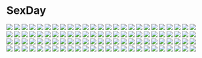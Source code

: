 # SexDay
![](https://konachan.com/image/9a5466b2586fc66b9a587e3ef5a7f600/Konachan.com%20-%2067920%20hanato_kobato%20ioryogi%20katou_hiromi%20kobato%20mihara_chiho%20mihara_chise%20mihara_chitose%20valentine.jpg)
![](https://konachan.com/image/6a02046e2fa1840a6ebd33e2e12f2fb3/Konachan.com%20-%20288077%20aqua_eyes%20brown_hair%20clouds%20drink%20kiwikong%20original%20school_uniform%20short_hair%20signed%20sky%20summer%20water.jpg)
![](https://konachan.com/jpeg/f0ac7cbe7ea46149bae63d8358aec9d5/Konachan.com%20-%2088389%20animal_ears%20blush%20gokou_ruri%20kawasha%20ore_no_imouto_ga_konna_ni_kawaii_wake_ga_nai%20white.jpg)
![](https://konachan.com/jpeg/d71f713e927a7fa8406b95e7d075c87e/Konachan.com%20-%20228168%20black_eyes%20brown_hair%20building%20grass%20leaves%20macnaut%20male%20original%20school_uniform%20shade%20short_hair%20signed%20tree.jpg)
![](https://konachan.com/jpeg/d79d2c9e546d86043c2aa11ed5556b68/Konachan.com%20-%2050982%20k-on%21%20nakano_azusa%20transparent%20vector.jpg)
![](https://konachan.com/image/8997bc59cb64941257602f21a01f81f4/Konachan.com%20-%2050359%20blue_eyes%20blue_hair%20dress%20see_through.jpg)
![](https://konachan.com/image/e9db5cb0d60c78acf3dd1c153dd609e6/Konachan.com%20-%20140669%20caidychen%20cropped%20culture_japan%20headphones%20long_hair%20suenaga_mirai%20thighhighs.jpg)
![](https://konachan.com/jpeg/4a40f185773b6fe97680e6af0773dfe4/Konachan.com%20-%20252391%20bass%20black_hair%20flute%20gotou_jun%20gray_eyes%20gray_hair%20guitar%20instrument%20loli%20long_hair%20pantyhose%20ponytail%20red_eyes%20ribbons%20short_hair%20tinkle%20yellow_eyes.jpg)
![](https://konachan.com/jpeg/b6770d8f84fb35bf3495ca1b45845cf4/Konachan.com%20-%20132781%20black_hair%20blue_hair%20food%20game_cg%20gray_hair%20group%20long_hair%20mera_azusa%20muririn%20purple_hair%20red_eyes%20red_hair%20twintails%20yarai_miu%20yellow_eyes%20yuzusoft.jpg)
![](https://konachan.com/image/e8cacb61c2c397809bb5a000663274d5/Konachan.com%20-%20216343%20aircraft%20anthropomorphism%20black_hair%20blonde_hair%20brown_hair%20dark_skin%20green_hair%20group%20juurouta%20kimono%20pink_hair%20ponytail%20purple_hair%20socks%20white_hair.jpg)
![](https://konachan.com/image/6cf07212d8451b72e15ecbce9187ed3c/Konachan.com%20-%2019773%20eclair%20gotoh_keiji%20kiddy_grade.jpg)
![](https://konachan.com/image/b15a76ce668fa201fa2eb18e8ad189e3/Konachan.com%20-%2018511%20animal_ears%20catgirl%20panties%20tagme%20underwear.jpg)
![](https://konachan.com/image/80123c190f2bd272e408cd0a31a7c759/Konachan.com%20-%20249851%20bikini_top%20blonde_hair%20blush%20erect_nipples%20etan14%20green_eyes%20headdress%20nopan%20original%20pointed_ears%20ponytail%20third-party_edit%20wet%20white.jpg)
![](https://konachan.com/image/8279afe096e084b0d5ed4718616793a8/Konachan.com%20-%20119415%20mitha%20see_through%20thighhighs.jpg)
![](https://konachan.com/image/e5e0dbfd546787e041820d93deba936b/Konachan.com%20-%2021493%20izayoi_sakuya%20maid%20touhou.jpg)
![](https://konachan.com/jpeg/1001848dd79e1d5a439c6640962bd90b/Konachan.com%20-%20136558%20apron%20ass%20blush%20chikotam%20game_cg%20koiimo_sweet_days%20naked_apron%20nipples%20purple_hair%20yasaho_akane.jpg)
![](https://konachan.com/image/cc44ed5afb95f9377d86798ba617e1b8/Konachan.com%20-%20127388%20gokou_ruri%20kagome%20ore_no_imouto_ga_konna_ni_kawaii_wake_ga_nai.jpg)
![](https://konachan.com/jpeg/b36a7464ddb4a6af45dd9195b6c41e8f/Konachan.com%20-%2069634%20amatsumi_sora_ni%20blush%20bra%20breasts%20clochette%20garter_belt%20hazuki_mikage%20nipples%20panties%20scan%20shintaro%20stockings%20underwear.jpg)
![](https://konachan.com/jpeg/aedae02a23fbdaaeeb2b28fa43f65049/Konachan.com%20-%20183009%20aqua_eyes%20boots%20dress%20elona%20green_hair%20hat%20jure_of_healing%20mia_%28yanaginiame%29%20pantyhose%20spear%20weapon%20wings.jpg)
![](https://konachan.com/jpeg/ee846dedaadcf8d079ea5b2664ae5c7a/Konachan.com%20-%20182824%20ass%20bloomers%20bow%20brown_eyes%20brown_hair%20cosplay%20dress%20hakurei_reimu%20hat%20long_hair%20masao%20touhou%20witch%20witch_hat%20yellow.jpg)
![](https://konachan.com/image/44db2d071dd6f7f9734b62867c297bdc/Konachan.com%20-%20299257%20blue_eyes%20blush%20breasts%20fang%20fate_grand_order%20fate_%28series%29%20long_hair%20mutsu_ane_daisuki%20purple_hair%20twintails%20wink%20yang_guifei_%28fate_grand_order%29.jpg)
![](https://konachan.com/jpeg/5a645d53ba7d5fb7d9c6775cb28b465c/Konachan.com%20-%20231184%20aliasing%20fujiwara_no_mokou%20gothic%20sinzan%20touhou.jpg)
![](https://konachan.com/image/645dd779149f2d21880fac30cc81469c/Konachan.com%20-%20265091%20brown_hair%20card_captor_sakura%20crown%20dress%20gloves%20green_eyes%20kinomoto_sakura%20short_hair%20staff%20tagme_%28artist%29%20weapon%20wings.jpg)
![](https://konachan.com/image/6d1f724bf44a6bf972c4cf815078ccfb/Konachan.com%20-%2010349%20crazy_clover_club%20fate_%28series%29%20fate_stay_night%20matou_sakura%20purple.jpg)
![](https://konachan.com/image/db99e8ade2673068002bf99dc82dc33a/Konachan.com%20-%2029697%202girls%20kousaka_alice%20kousaka_maria%20loli%20suigetsu%20twins.jpg)
![](https://konachan.com/image/bb4823ae408fe5a1e890097ec425d25e/Konachan.com%20-%20183163%20bed%20blonde_hair%20bra%20breasts%20cleavage%20eeotoko%20elbow_gloves%20gloves%20long_hair%20navel%20panties%20shokuhou_misaki%20signed%20thighhighs%20underwear%20yellow_eyes.jpg)
![](https://konachan.com/image/300e444a26887abe0c5d4e1abe15e6f6/Konachan.com%20-%2054245%20book%20hat%20long_hair%20patchouli_knowledge%20purple_eyes%20purple_hair%20ribbons%20touhou.jpg)
![](https://konachan.com/image/d55b712c1393572f4c5e50ac2a539c2c/Konachan.com%20-%2097943%20blonde_hair%20dress%20hat%20kirisame_marisa%20lzh%20touhou%20witch.jpg)
![](https://konachan.com/jpeg/b6360b4dbf70bcbda0bf6f8cc7b5a929/Konachan.com%20-%20235572%202girls%20aki99%20ass%20blush%20breasts%20fang%20gloves%20headband%20long_hair%20nipples%20open_shirt%20panties%20panty_pull%20pussy%20thighhighs%20uncensored%20underwear%20yuri.jpg)
![](https://konachan.com/jpeg/68a26f3e74d0803d73564ca3f0fd6348/Konachan.com%20-%20272586%202girls%20blush%20breasts%20cosplay%20dress%20gloves%20green_eyes%20halloween%20hat%20navel%20panties%20pantyhose%20red_eyes%20skintight%20uleuleuleu%20underwear%20witch_hat.jpg)
![](https://konachan.com/jpeg/6a20e7053c369fa265185c698bff44b8/Konachan.com%20-%20293608%20black_hair%20blush%20breasts%20cameltoe%20game_cg%20long_hair%20navel%20nipples%20panties%20purple_eyes%20shirt_lift%20skirt%20spread_legs%20sprite%20suzumori%20underwear%20upskirt.jpg)
![](https://konachan.com/image/f713e7f8471c75ea790eba017c45fb90/Konachan.com%20-%20200680%20bed%20boots%20dress%20elbow_gloves%20flowers%20gloves%20kaina_%28tsubasakuronikuru%29%20kneehighs%20lolita_fashion%20nishikino_maki%20petals%20red_hair%20rose.jpg)
![](https://konachan.com/image/8c86e6710f3cd1ea15e9609e25aaf078/Konachan.com%20-%2091498%20astraea%20blush%20breasts%20chibi%20cleavage%20ikaros%20megami%20nude%20nymph%20saitou_masakazu%20scan%20sora_no_otoshimono.jpg)
![](https://konachan.com/image/17ade6ad552d6dd13e979a025cb7d9a6/Konachan.com%20-%2011855%20tagme.jpg)
![](https://konachan.com/image/8a52a65a67d0dba99a6159ac965ccdeb/Konachan.com%20-%2011635%20black_hair%20enma_ai%20japanese_clothes%20jigoku_shoujo%20kimono%20night%20water.jpg)
![](https://konachan.com/jpeg/5166f0109450e3b797da566d3b7d0e4c/Konachan.com%20-%20210334%20aqua_eyes%20aqua_hair%20hatsune_miku%20thighhighs%20twintails%20vocaloid%20yucca-612.jpg)
![](https://konachan.com/jpeg/ea298ec1b7e8a2843bc131242b210296/Konachan.com%20-%20102410%20clochette%20kageura_tomo%20kamikaze_explorer%20katana%20long_hair%20oshiki_hitoshi%20purple_eyes%20purple_hair%20school_uniform%20sword%20thighhighs%20weapon.jpg)
![](https://konachan.com/image/7ff01d912ce0f00eb37dada0dbfa3e74/Konachan.com%20-%20151064%20arie9%20bow%20christmas%20clouds%20dress%20green_eyes%20hatsune_miku%20long_hair%20moon%20night%20twintails%20vocaloid%20wings.jpg)
![](https://konachan.com/image/8b31a70f8f426d106bad47487da638e1/Konachan.com%20-%20305264%20cluseller%20original%20purple_hair%20scarf%20sky%20snow%20winter.jpg)
![](https://konachan.com/jpeg/3fcd533024a2de66fc3b0f8a30defdbd/Konachan.com%20-%20294008%20anthropomorphism%20azur_lane%20breast_hold%20censored%20cum%20illustrious_%28azur_lane%29%20mamizu%20nipples%20paizuri%20penis%20thighhighs%20topless.jpg)
![](https://konachan.com/image/64d04df061fe6c3a5bf21bbecddd96b4/Konachan.com%20-%20115893%20ass%20blonde_hair%20fate_testarossa%20mahou_shoujo_lyrical_nanoha%20mahou_shoujo_lyrical_nanoha_strikers%20red_eyes%20thighhighs%20twintails%20white.jpg)
![](https://konachan.com/image/ba6c5b2ebfc8676b81ded9595763ddaf/Konachan.com%20-%2086824%20cameltoe%20glasses%20lucky_star%20no_bra%20open_shirt%20panties%20striped_panties%20tamura_hiyori%20underwear.jpg)
![](https://konachan.com/image/451febe13e160b15d7e52cf530b94ee2/Konachan.com%20-%20262223%20animal_ears%20ass%20bed%20blush%20brown_hair%20bunnygirl%20cosplay%20kestrel%20long_hair%20pantyhose%20purple_eyes%20sakurajima_mai%20seishun_buta_yarou.jpg)
![](https://konachan.com/jpeg/8c801eb2887fe6ad3e41addeb2c4c690/Konachan.com%20-%20225337%20akasaka_aka%20aliasing%20blue_eyes%20braids%20ia%20kneehighs%20long_hair%20skirt%20vocaloid%20white_hair.jpg)
![](https://konachan.com/jpeg/50867ef501a4566dec391ddb3680e07c/Konachan.com%20-%2020285%20azumanga_daioh%20ball%20soccer%20sport%20tanizaki_yukari%20white.jpg)
![](https://konachan.com/image/4b552abd8662e1adbc7005f6b55166d9/Konachan.com%20-%20126158%20blonde_hair%20blue_eyes%20breasts%20food%20nude%20original%20wet%20zenn.jpg)
![](https://konachan.com/image/142a3bdcb46df004e057463b3df902e1/Konachan.com%20-%20113642%20hatsune_miku%20vocaloid.jpg)
![](https://konachan.com/image/a377625e8d46b619152d8ccb5f8712c6/Konachan.com%20-%2058870%20genderswap%20kyonko%20suzumiya_haruhi_no_yuutsu.jpg)
![](https://konachan.com/image/be883ce428982a7ee4c5c1c0489f3591/Konachan.com%20-%20103172%20akemi_homura%20building%20city%20clouds%20mahou_shoujo_madoka_magica%20mishima_kurone%20pantyhose%20petals%20sky%20water.jpg)
![](https://konachan.com/jpeg/105c2337b0ad511f8fb60739537550dd/Konachan.com%20-%2028025%20fate_testarossa%20mahou_shoujo_lyrical_nanoha%20mahou_shoujo_lyrical_nanoha_strikers%20takamachi_nanoha%20transparent%20vector.jpg)
![](https://konachan.com/image/7b74399e6ab11b8dad25011effad899c/Konachan.com%20-%20167059%20blonde_hair%20blue_eyes%20brown_hair%20green_hair%20gun%20long_hair%20original%20pantyhose%20red_eyes%20ruins%20skirt%20socks%20tommy830219%20twintails%20upskirt%20weapon%20wink.jpg)
![](https://konachan.com/jpeg/10b9286eb7395f6f3b212a16c1d5d49f/Konachan.com%20-%20165573%20dress%20headband%20lolita_fashion%20long_hair%20petals%20pink_eyes%20rozen_maiden%20suigintou%20swordsouls%20white_hair.jpg)
![](https://konachan.com/image/0f7ea708bb1345d54cf9c5a4271fa6a6/Konachan.com%20-%20197563%20blonde_hair%20blue_eyes%20fang%20glasses%20konimaru%20long_hair%20navel%20nopan%20open_shirt%20saenai_heroine_no_sodatekata%20sawamura_spencer_eriri.jpg)
![](https://konachan.com/image/3a82ccd5f15cb3923c9f8ccae43de042/Konachan.com%20-%20108640%20bicolored_eyes%20black_hair%20hatsune_miku%20long_hair%20phone%20skirt%20ukai_saki%20vocaloid.jpg)
![](https://konachan.com/jpeg/cfa4de947a31f2ddd696c48c8099c024/Konachan.com%20-%20294125%20breasts%20candy%20halloween%20headband%20horns%20lollipop%20nipples%20nironiro%20original.jpg)
![](https://konachan.com/jpeg/e4015b78a19531ecf5e49e76e7ebf440/Konachan.com%20-%20154850%20blindfold%20blue_eyes%20bondage%20breasts%20collar%20jyuru%20long_hair%20megurine_luka%20no_bra%20pink_hair%20vocaloid.jpg)
![](https://konachan.com/jpeg/7600cfd1e5aad34ab1b51479134c271b/Konachan.com%20-%20166881%20blue_hair%20building%20city%20clouds%20dress%20gun%20long_hair%20original%20red_eyes%20rooftop%20ruins%20scenic%20sky%20stars%20sunset%20tie%20tree%20water%20weapon.jpg)
![](https://konachan.com/image/78148fde4fff03e61776819e0ff003e3/Konachan.com%20-%2054154%20animal_ears%20blush%20catgirl%20goth-loli%20hazuki%20loli%20lolita_fashion%20pop%20scan%20tsukuyomi_moon_phase.jpg)
![](https://konachan.com/jpeg/3bac8e645ad9bfc4f319e6a24470a116/Konachan.com%20-%20278856%20brown_hair%20long_hair%20original%20see_through%20tagme_%28artist%29%20wet.jpg)
![](https://konachan.com/image/122bbf8e07a4062b74750cc7187c0f8a/Konachan.com%20-%2054475%20hatsune_miku%20suzushiro%20vocaloid.jpg)
![](https://konachan.com/image/13724c75201c6a35ed65ab904e86f7d3/Konachan.com%20-%2081880%20applique%20game_cg%20iwanaga_shouko%20odawara_hakone%20panties%20takami_sachiko%20tasogare_no_sinsemilla%20underwear.jpg)
![](https://konachan.com/jpeg/3d34e1d5466e690795336d5091879a20/Konachan.com%20-%20171045%20blue_hair%20blush%20bra%20breast_grab%20breasts%20game_cg%20hontani_kanae%20long_hair%20night%20nipples%20open_shirt%20panties%20ponytail%20red_eyes%20saga_planets%20underwear.jpg)
![](https://konachan.com/image/0a19c5d3c7b39d68b60c4f8cc49b8672/Konachan.com%20-%20211915%20animal%20bird%20black_flame%20building%20city%20clouds%20landscape%20original%20scenic%20sky%20tree.jpg)
![](https://konachan.com/image/1838415dfa9d52c79bf19d4f67b36288/Konachan.com%20-%209385%20alice_alicetel_fernek%20wiz_anniversary.jpg)
![](https://konachan.com/jpeg/c0a67bef93b92ca5843359bfd05fb9f6/Konachan.com%20-%20197624%20murakami_suigun%20navel%20original%20panties%20school_uniform%20see_through%20skirt%20underwear.jpg)
![](https://konachan.com/image/9fa8bb719217ce1c3012b21a91b3b6a1/Konachan.com%20-%20296172%20blush%20bow%20fate_grand_order%20fate_%28series%29%20green_hair%20headband%20heart%20horns%20japanese_clothes%20long_hair%20minamo25%20ribbons%20signed%20thighhighs%20yellow_eyes.jpg)
![](https://konachan.com/image/ea2de4529dd84fcb12d10a939144f681/Konachan.com%20-%20302260%20aqua_eyes%20aqua_hair%20blush%20breast_hold%20breasts%20choker%20cleavage%20flowers%20heart%20no_bra%20panties%20petals%20ribbons%20short_hair%20thighhighs%20underwear%20undressing.jpg)
![](https://konachan.com/jpeg/a5407db300e0c4fdef9268368779400a/Konachan.com%20-%20272660%20armor%20fate_grand_order%20fate_%28series%29%20fire%20jeanne_d%27arc_alter%20jeanne_d%27arc_%28fate%29%20saihate%20white_hair%20yellow_eyes.jpg)
![](https://konachan.com/jpeg/81db86860c9990e1da32345729df338f/Konachan.com%20-%20277987%20anthropomorphism%20breasts%20choker%20girls_frontline%20kar98k_%28girls_frontline%29%20keenh%20long_hair%20red_eyes%20signed%20sunglasses%20swimsuit%20white_hair.jpg)
![](https://konachan.com/image/e31d29387dbaa733c47d12fec4f10a58/Konachan.com%20-%20184845%202girls%20anthropomorphism%20black_eyes%20black_hair%20blush%20brown_eyes%20brown_hair%20kantai_collection%20ooi_%28kancolle%29%20pubic_hair%20tagme_%28artist%29%20yuri.jpg)
![](https://konachan.com/image/2842b7d65b34313c41b07b2bf8552f4f/Konachan.com%20-%20182232%20fate_testarossa%20mahou_shoujo_lyrical_nanoha%20mahou_shoujo_lyrical_nanoha_a%27s%20takamachi_nanoha%20yagami_hayate.jpg)
![](https://konachan.com/jpeg/1515cbc9cf2675dbe25ef0ff1f23e793/Konachan.com%20-%20109090%20aqua_hair%20cosplay%20guitar%20hatsune_miku%20headphones%20instrument%20ribbons%20school_uniform%20suzumiya_haruhi_no_yuutsu%20vocaloid.jpg)
![](https://konachan.com/jpeg/53a9baed009cfb6b204d4034be5d0e2c/Konachan.com%20-%20182746%20black_hair%20blue_eyes%20blush%20breasts%20flyable_heart%20game_cg%20itou_noiji%20long_hair%20navel%20nipples%20nopan%20open_shirt%20pussy%20topless%20uncensored%20underwear.jpg)
![](https://konachan.com/image/8d0c5278957e379675016809670079b4/Konachan.com%20-%20145204%202girls%20aliasing%20animal_ears%20blonde_hair%20blush%20brown_hair%20catgirl%20collar%20glasses%20green_eyes%20hat%20hug%20kanijiru%20kneehighs%20long_hair%20original%20tail%20wink.jpg)
![](https://konachan.com/image/f9a37bad4840d827c1189548a16dddf0/Konachan.com%20-%2033103%20furude_rika%20higurashi_no_naku_koro_ni%20ryuuguu_rena.jpg)
![](https://konachan.com/image/3b8ea1f4bd2d3f25ce16fb8507b24ab9/Konachan.com%20-%2093577%20black_hair%20enma_ai%20flowers%20japanese_clothes%20jigoku_shoujo%20third-party_edit%20white.jpg)
![](https://konachan.com/jpeg/4b939cbd2cf8be15b11fb2897481cb53/Konachan.com%20-%20164146%20ass_grab%20bath%20bathtub%20censored%20chiaki_kurihara%20glasses%20katou_marika%20miniskirt_pirates%20nipples%20pussy%20see_through%20shounen_democratica%20wet%20yuri.jpg)
![](https://konachan.com/image/c67e81028a6f08bf27871995541fe4a1/Konachan.com%20-%20140333%20ben-to%20shaga_ayame.jpg)
![](https://konachan.com/jpeg/c1f110441dba09fd3c74cadd774f79ec/Konachan.com%20-%20195729%20bikini%20blazblue%20blue_hair%20bow%20breasts%20cum%20fellatio%20long_hair%20navel%20nipples%20odaodaoaoda%20penis%20ponytail%20pubic_hair%20ribbons%20swimsuit%20uncensored.jpg)
![](https://konachan.com/jpeg/29bd319451d20cd93699d73787e0b728/Konachan.com%20-%20301740%20bed%20bikini%20blush%20braids%20breasts%20cropped%20demon%20gloves%20loli%20long_hair%20navel%20nipples%20original%20red_eyes%20succubus%20swimsuit%20tail%20tattoo%20thighhighs%20wings.jpg)
![](https://konachan.com/image/b38a93a7b048b1e69334a8beba9752b2/Konachan.com%20-%2095812%20akatsuki_no_goei%20blush%20game_cg%20kokudou_kyouka%20school_uniform%20syangrila%20tomose_shunsaku%20twintails.jpg)
![](https://konachan.com/image/a861f16fd98ea6add5b047aa457b8fd8/Konachan.com%20-%2078372%202girls%20blonde_hair%20blue_eyes%20blush%20dress%20fang%20gray_hair%20hat%20heart%20red_eyes%20remilia_scarlet%20ribbons%20short_hair%20sukage%20touhou%20vampire%20wings%20wink.jpg)
![](https://konachan.com/jpeg/ac0348c43852f16ade0f9edb38348d08/Konachan.com%20-%20177446%20blue_hair%20breast_grab%20breasts%20censored%20game_cg%20hojo_tori%20long_hair%20nipples%20nopan%20open_shirt%20penis%20piriri%21%20purple_eyes%20pussy%20sex%20thighhighs.jpg)
![](https://konachan.com/image/91621ec45fca6513f6368adb493998ae/Konachan.com%20-%20110114%20ariverkao%20scenic.jpg)
![](https://konachan.com/image/69dd64135667430f61709ad550e17432/Konachan.com%20-%20208824%20blonde_hair%20book%20building%20city%20fang%20game_console%20green_eyes%20itsutsuse%20original%20phone%20rooftop%20scenic%20school_uniform%20socks%20twintails.jpg)
![](https://konachan.com/image/ab90cdf7feae23cab18683e7437dea5e/Konachan.com%20-%2069739%20green%20long_hair%20reiuji_utsuho%20silhouette%20touhou%20wings.jpg)
![](https://konachan.com/image/280e48a52ba4f9cdcbdb7316c38628cf/Konachan.com%20-%20239416%20blush%20breasts%20censored%20cum%20dark_skin%20fang%20gloves%20lolicept%20navel%20original%20penis%20pussy%20sex%20short_hair%20spread_legs%20tears%20thighhighs%20wet%20white_hair.jpg)
![](https://konachan.com/image/3d9dfca5fa2abc69eb36114c7e250479/Konachan.com%20-%2083628%20archetype_earth%20arcueid_brunestud%20ayatudura%20shingetsutan_tsukihime.jpg)
![](https://konachan.com/image/27aca218503769f6ea90b397123d04a5/Konachan.com%20-%2083923%20blue_eyes%20blue_hair%20blush%20flowers%20group%20gun%20kneehighs%20long_hair%20original%20pink_eyes%20pink_hair%20ponytail%20red_eyes%20ribbons%20scarf%20skirt%20sky%20suit%20tie%20weapon.jpg)
![](https://konachan.com/image/65e8f8c3f9d18235a0bdc7fbbe41f825/Konachan.com%20-%2081146%20gumi%20vocaloid.jpg)
![](https://konachan.com/image/2760420c3b261a3624dd500377e2ac83/Konachan.com%20-%20169663%20blonde_hair%20charlotte_dunois%20choco%20infinite_stratos%20long_hair%20mechagirl%20purple_eyes%20school_uniform%20watermark.jpg)
![](https://konachan.com/jpeg/743fb7eed463c6ec81a55b3232fd4ac1/Konachan.com%20-%20148007%20anus%20ass%20blonde_hair%20long_hair%20mahou_shoujo_madoka_magica%20panties%20panty_pull%20pussy%20suzuki24%20thighhighs%20tomoe_mami%20uncensored%20underwear.jpg)
![](https://konachan.com/image/cb2a785bc059746f3c5f5cb830d4c0cb/Konachan.com%20-%20246679%20blonde_hair%20blush%20breasts%20cunnilingus%20long_hair%20nipples%20nude%20original%20purple_hair%20pussy%20ricegnat%20short_hair%20tattoo%20tears%20uncensored%20vallaera%20yuri.jpg)
![](https://konachan.com/image/200edabdd2ef64a337f8af2ef76b64a7/Konachan.com%20-%2049654%20apron%20himesama_goyoujin%20tagme.jpg)
![](https://konachan.com/image/3c3f0531b3cac0e733e2f65196a0621a/Konachan.com%20-%2098426%20brown_hair%20mask%20red%20tagme.jpg)
![](https://konachan.com/jpeg/1372cb852a330e9acdafd359a5c4268d/Konachan.com%20-%2011284%20canvas.jpg)
![](https://konachan.com/image/0a7c55503a623e1ed88b64220fca27d4/Konachan.com%20-%20132094%20dress%20gumi%20hat%20hatsune_miku%20ia%20kagamine_rin%20kyang692%20megurine_luka%20meiko%20pantyhose%20thighhighs%20vocaloid.jpg)
![](https://konachan.com/jpeg/1d31cc17d71e450981723338f52d676e/Konachan.com%20-%20205053%20ajishio%20anus%20ass%20ass_grab%20black_hair%20blush%20bow%20censored%20nopan%20pussy%20red_eyes%20school_uniform%20skirt%20spread_pussy%20twintails%20white%20yazawa_nico.jpg)
![](https://konachan.com/image/d4693bdc86b507051fa3472b3b7680d1/Konachan.com%20-%20185887%20arms_ai%20black_hair%20hakurei_reimu%20japanese_clothes%20katana%20miko%20petals%20purple_eyes%20skirt%20socks%20sword%20touhou%20weapon.jpg)
![](https://konachan.com/image/b1ddda6cbbb4c24206cd73c078b68509/Konachan.com%20-%20198802%20bandage%20gia%20hatsune_miku%20katana%20long_hair%20original%20sword%20thighhighs%20twintails%20vocaloid%20weapon.jpg)

